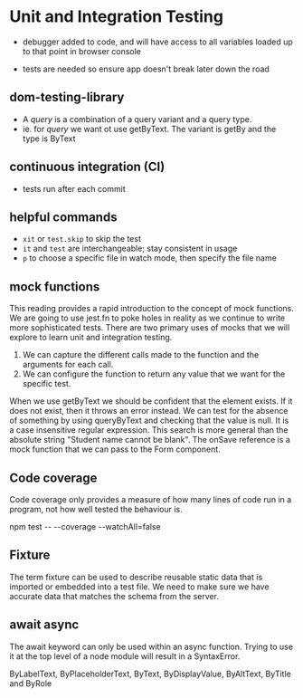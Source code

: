 # Unit and Integration Testing
- debugger added to code, and will have access to all variables loaded up to that point in browser console

- tests are needed so ensure app doesn't break later down the road

## dom-testing-library
- A *query* is a combination of a query variant and a query type.
- ie. for *query* we want ot use getByText. The variant is getBy and the type is ByText

## continuous integration (CI)
- tests run after each commit

## helpful commands
- `xit` or `test.skip` to skip the test
- `it` and `test` are interchangeable; stay consistent in usage
- `p` to choose a specific file in watch mode, then specify the file name

## mock functions
This reading provides a rapid introduction to the concept of mock functions. We are going to use jest.fn to poke holes in reality as we continue to write more sophisticated tests. There are two primary uses of mocks that we will explore to learn unit and integration testing.

1. We can capture the different calls made to the function and the arguments for each call.
2. We can configure the function to return any value that we want for the specific test.

When we use getByText we should be confident that the element exists. If it does not exist, then it throws an error instead. We can test for the absence of something by using queryByText and checking that the value is null.
It is a case insensitive regular expression. This search is more general than the absolute string "Student name cannot be blank".
The onSave reference is a mock function that we can pass to the Form component.

## Code coverage
Code coverage only provides a measure of how many lines of code run in a program, not how well tested the behaviour is.

npm test -- --coverage --watchAll=false

## Fixture
The term fixture can be used to describe reusable static data that is imported or embedded into a test file. We need to make sure we have accurate data that matches the schema from the server.

## await async
The await keyword can only be used within an async function. Trying to use it at the top level of a node module will result in a SyntaxError.

ByLabelText, ByPlaceholderText, ByText, ByDisplayValue, ByAltText, ByTitle and ByRole
